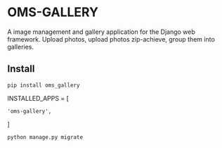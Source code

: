 OMS-GALLERY
=================

A image management and gallery application for the Django web framework. Upload photos, upload photos zip-achieve, group them into galleries.

Install
--------
`pip install oms_gallery`

INSTALLED_APPS = [

    'oms-gallery',
]

`python manage.py migrate`
